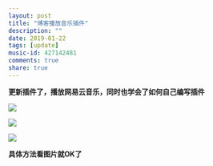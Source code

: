 ```yaml
---
layout: post
title: "博客播放音乐插件"
description: ""
date: 2019-01-22
tags: [update]
music-id: 427142481
comments: true
share: true
---
```



**更新插件了，播放网易云音乐，同时也学会了如何自己编写插件**

![](http://ww1.sinaimg.cn/large/0072BNKcly1fzfg1z7r1bj308106aq2u.jpg)

![](http://ww1.sinaimg.cn/large/0072BNKcly1fzfg256uoyj30ce02uq2t.jpg)

![](http://ww1.sinaimg.cn/large/0072BNKcly1fzfg2ricozj310104j0u3.jpg)

**具体方法看图片就OK了**
